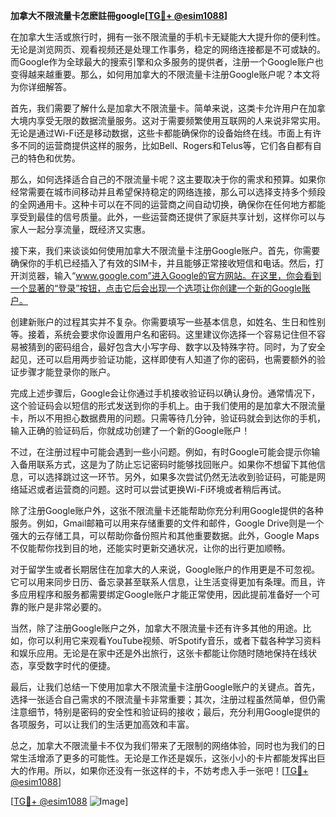 **加拿大不限流量卡怎麽註冊google[[TG💪+ @esim1088](https://t.me/s/esim1088)]**

在加拿大生活或旅行时，拥有一张不限流量的手机卡无疑能大大提升你的便利性。无论是浏览网页、观看视频还是处理工作事务，稳定的网络连接都是不可或缺的。而Google作为全球最大的搜索引擎和众多服务的提供者，注册一个Google账户也变得越来越重要。那么，如何用加拿大的不限流量卡注册Google账户呢？本文将为你详细解答。

首先，我们需要了解什么是加拿大不限流量卡。简单来说，这类卡允许用户在加拿大境内享受无限的数据流量服务。这对于需要频繁使用互联网的人来说非常实用。无论是通过Wi-Fi还是移动数据，这些卡都能确保你的设备始终在线。市面上有许多不同的运营商提供这样的服务，比如Bell、Rogers和Telus等，它们各自都有自己的特色和优势。

那么，如何选择适合自己的不限流量卡呢？这主要取决于你的需求和预算。如果你经常需要在城市间移动并且希望保持稳定的网络连接，那么可以选择支持多个频段的全网通用卡。这种卡可以在不同的运营商之间自动切换，确保你在任何地方都能享受到最佳的信号质量。此外，一些运营商还提供了家庭共享计划，这样你可以与家人一起分享流量，既经济又实惠。

接下来，我们来谈谈如何使用加拿大不限流量卡注册Google账户。首先，你需要确保你的手机已经插入了有效的SIM卡，并且能够正常接收短信和电话。然后，打开浏览器，输入“www.google.com”进入Google的官方网站。在这里，你会看到一个显著的“登录”按钮，点击它后会出现一个选项让你创建一个新的Google账户。

创建新账户的过程其实并不复杂。你需要填写一些基本信息，如姓名、生日和性别等。接着，系统会要求你设置用户名和密码。这里建议你选择一个容易记住但不容易被猜到的密码组合，最好包含大小写字母、数字以及特殊字符。同时，为了安全起见，还可以启用两步验证功能，这样即使有人知道了你的密码，也需要额外的验证步骤才能登录你的账户。

完成上述步骤后，Google会让你通过手机接收验证码以确认身份。通常情况下，这个验证码会以短信的形式发送到你的手机上。由于我们使用的是加拿大不限流量卡，所以不用担心数据费用的问题。只需等待几分钟，验证码就会到达你的手机，输入正确的验证码后，你就成功创建了一个新的Google账户！

不过，在注册过程中可能会遇到一些小问题。例如，有时Google可能会提示你输入备用联系方式，这是为了防止忘记密码时能够找回账户。如果你不想留下其他信息，可以选择跳过这一环节。另外，如果多次尝试仍然无法收到验证码，可能是网络延迟或者运营商的问题。这时可以尝试更换Wi-Fi环境或者稍后再试。

除了注册Google账户外，这张不限流量卡还能帮助你充分利用Google提供的各种服务。例如，Gmail邮箱可以用来存储重要的文件和邮件，Google Drive则是一个强大的云存储工具，可以帮助你备份照片和其他重要数据。此外，Google Maps不仅能帮你找到目的地，还能实时更新交通状况，让你的出行更加顺畅。

对于留学生或者长期居住在加拿大的人来说，Google账户的作用更是不可忽视。它可以用来同步日历、备忘录甚至联系人信息，让生活变得更加有条理。而且，许多应用程序和服务都需要绑定Google账户才能正常使用，因此提前准备好一个可靠的账户是非常必要的。

当然，除了注册Google账户之外，加拿大不限流量卡还有许多其他的用途。比如，你可以利用它来观看YouTube视频、听Spotify音乐，或者下载各种学习资料和娱乐应用。无论是在家中还是外出旅行，这张卡都能让你随时随地保持在线状态，享受数字时代的便捷。

最后，让我们总结一下使用加拿大不限流量卡注册Google账户的关键点。首先，选择一张适合自己需求的不限流量卡非常重要；其次，注册过程虽然简单，但仍需注意细节，特别是密码的安全性和验证码的接收；最后，充分利用Google提供的各项服务，可以让我们的生活更加高效和丰富。

总之，加拿大不限流量卡不仅为我们带来了无限制的网络体验，同时也为我们的日常生活增添了更多的可能性。无论是工作还是娱乐，这张小小的卡片都能发挥出巨大的作用。所以，如果你还没有一张这样的卡，不妨考虑入手一张吧！[[TG💪+ @esim1088](https://t.me/s/esim1088)] 

[[TG💪+ @esim1088](https://t.me/s/esim1088) ![Image](https://i.postimg.cc/4NQfJmqS/Snipaste-2025-05-13-00-14-12.png)]